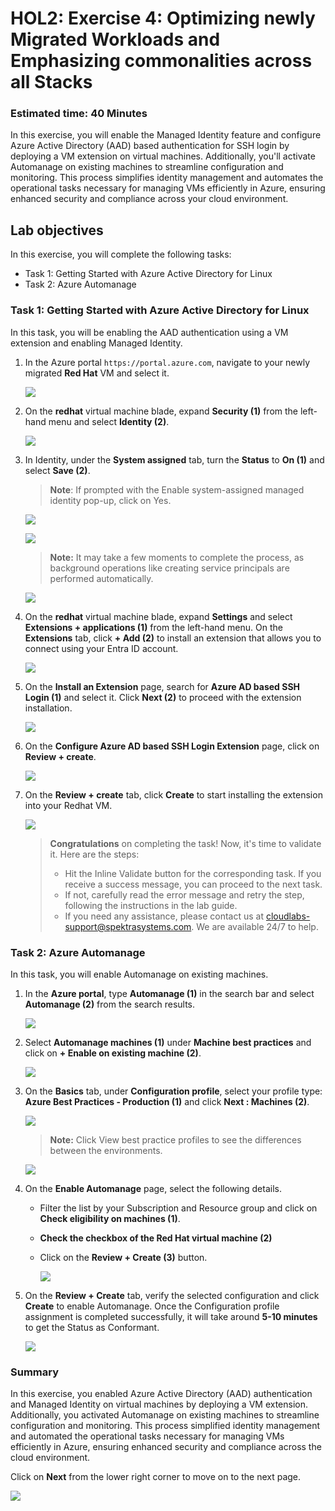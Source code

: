 
# HOL2: Exercise 4: Optimizing newly Migrated Workloads and Emphasizing commonalities across all Stacks

### Estimated time: 40 Minutes

In this exercise, you will enable the Managed Identity feature and configure Azure Active Directory (AAD) based authentication for SSH login by deploying a VM extension on virtual machines. Additionally, you'll activate Automanage on existing machines to streamline configuration and monitoring. This process simplifies identity management and automates the operational tasks necessary for managing VMs efficiently in Azure, ensuring enhanced security and compliance across your cloud environment.

## Lab objectives

In this exercise, you will complete the following tasks:

- Task 1: Getting Started with Azure Active Directory for Linux
- Task 2: Azure Automanage

### Task 1: Getting Started with Azure Active Directory for Linux 

In this task, you will be enabling the AAD authentication using a VM extension and enabling Managed Identity. 

1. In the Azure portal `https://portal.azure.com`, navigate to your newly migrated **Red Hat** VM and select it.
    
    ![](Images/infra-l9-1.png)
    
1. On the **redhat** virtual machine blade, expand **Security (1)** from the left-hand menu and select **Identity (2)**.

   ![](Images/15-7-25-l8-1.png)

1. In Identity, under the **System assigned** tab, turn the **Status** to **On (1)** and select **Save (2)**.
 
     > **Note**: If prompted with the Enable system-assigned managed identity pop-up, click on Yes.

     ![](Images/15-7-25-l8-2.png)

     ![](Images/15-7-25-l8-3.png)

      > **Note:** It may take a few moments to complete the process, as background operations like creating service principals are performed automatically.

      ![](Images/15-7-25-l8-4.png)
      
1. On the **redhat** virtual machine blade, expand **Settings** and select **Extensions + applications (1)** from the left-hand menu. On the **Extensions** tab, click **+ Add (2)** to install an extension that allows you to connect using your Entra ID account.
   
   ![](Images/m2e4.png)

1. On the **Install an Extension** page, search for **Azure AD based SSH Login (1)** and select it. Click **Next (2)** to proceed with the extension installation.

    ![](Images/15-7-25-l8-l1.png)

1. On the **Configure Azure AD based SSH Login Extension** page, click on **Review + create**.

    ![](Images/15-7-25-l8-7.png)

1. On the **Review + create** tab, click **Create** to start installing the extension into your Redhat VM.

    ![](Images/infra-new-2.png)

     > **Congratulations** on completing the task! Now, it's time to validate it. Here are the steps:
     > - Hit the Inline Validate button for the corresponding task. If you receive a success message, you can proceed to the next task. 
     > - If not, carefully read the error message and retry the step, following the instructions in the lab guide.
     > - If you need any assistance, please contact us at cloudlabs-support@spektrasystems.com. We are available 24/7 to help.

     <validation step="bb993c1c-a2c9-44d8-be3a-d3faa6c356fb" />

### Task 2: Azure Automanage

In this task, you will enable Automanage on existing machines.

1. In the **Azure portal**, type **Automanage (1)** in the search bar and select **Automanage (2)** from the search results.

    ![](Images/15-7-25-l4-l16.png)

1. Select **Automanage machines (1)** under **Machine best practices** and click on **+ Enable on existing machine (2)**.
   
   ![](Images/15-7-25-l8-10.png)

1. On the **Basics** tab, under **Configuration profile**, select your profile type: **Azure Best Practices - Production (1)** and click **Next : Machines (2)**.
   
   ![](Images/infra-l9-2-new.png)
   
   > **Note:** Click View best practice profiles to see the differences between the environments.
    
   ![](Images/upd-browse-production-profile.png)

1. On the **Enable Automanage** page, select the following details.

     - Filter the list by your Subscription and Resource group and click on **Check eligibility on machines (1)**.
   
     - **Check the checkbox of the Red Hat virtual machine (2)**
   
     - Click on the **Review + Create (3)** button.
   
        ![](Images/15-7-25-l8-12.png)

1. On the **Review + Create** tab, verify the selected configuration and click **Create** to enable Automanage. Once the Configuration profile assignment is completed successfully, it will take around **5-10 minutes** to get the Status as Conformant.

    ![](Images/15-7-25-l8-13.png)

### Summary

In this exercise, you enabled Azure Active Directory (AAD) authentication and Managed Identity on virtual machines by deploying a VM extension. Additionally, you activated Automanage on existing machines to streamline configuration and monitoring. This process simplified identity management and automated the operational tasks necessary for managing VMs efficiently in Azure, ensuring enhanced security and compliance across the cloud environment.

Click on **Next** from the lower right corner to move on to the next page.

![](Images/infra-s7.png)
